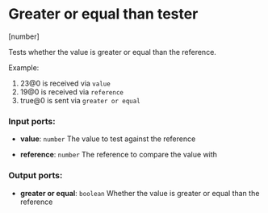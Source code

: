 # Greater or equal than tester

[number]

Tests whether the value is greater or equal than the reference.

Example:

1. 23@0 is received via `value`
2. 19@0 is received via `reference`
3. true@0 is sent via `greater or equal`

### Input ports:

* __value__: `number`
    The value to test against the reference



* __reference__: `number`
    The reference to compare the value with



### Output ports:

* __greater or equal__: `boolean`
    Whether the value is greater or equal than the reference



